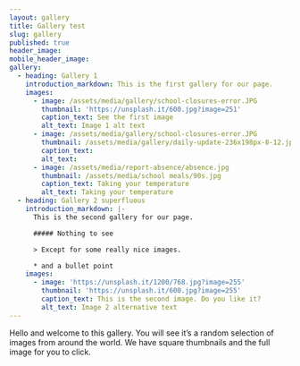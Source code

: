 ```yaml
---
layout: gallery
title: Gallery test
slug: gallery
published: true
header_image:
mobile_header_image:
gallery:
  - heading: Gallery 1
    introduction_markdown: This is the first gallery for our page.
    images:
      - image: /assets/media/gallery/school-closures-error.JPG
        thumbnail: 'https://unsplash.it/600.jpg?image=251'
        caption_text: See the first image
        alt_text: Image 1 alt text
      - image: /assets/media/gallery/school-closures-error.JPG
        thumbnail: /assets/media/gallery/daily-update-236x198px-8-12.jpg
        caption_text:
        alt_text:
      - image: /assets/media/report-absence/absence.jpg
        thumbnail: /assets/media/school meals/90s.jpg
        caption_text: Taking your temperature
        alt_text: Taking your temperature
  - heading: Gallery 2 superfluous
    introduction_markdown: |-
      This is the second gallery for our page.

      ##### Nothing to see

      > Except for some really nice images.

      * and a bullet point
    images:
      - image: 'https://unsplash.it/1200/768.jpg?image=255'
        thumbnail: 'https://unsplash.it/600.jpg?image=255'
        caption_text: This is the second image. Do you like it?
        alt_text: Image 2 alternative text
---
```


Hello and welcome to this gallery. You will see it’s a random selection of images from around the world. We have square thumbnails and the full image for you to click.
